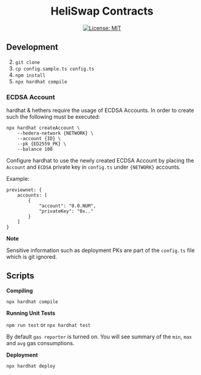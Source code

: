 <div align="center">

# HeliSwap Contracts

[![License: MIT](https://img.shields.io/badge/License-MIT-yellow.svg)](https://opensource.org/licenses/MIT)

</div>

## Development

2. `git clone`
3. `cp config.sample.ts config.ts`
4. `npm install`
5. `npx hardhat compile`

### ECDSA Account

hardhat & hethers require the usage of ECDSA Accounts. In order to create such the following must be executed:
```
npx hardhat createAccount \
    --hedera-network {NETWORK} \
    --account {ID} \
    --pk {ED2559_PK} \
    --balance 100
```
Configure hardhat to use the newly created ECDSA Account by placing the `Account` and `ECDSA` private key in 
`config.ts` under `{NETWORK}` accounts.

Example:
```
previewnet: {
    accounts: [
        {
            "account": "0.0.NUM",
            "privateKey": "0x.."
        }
    ]
}
```

**Note**

Sensitive information such as deployment PKs are part of the `config.ts` file which is git ignored. 

## Scripts

**Compiling**

`npx hardhat compile`

**Running Unit Tests**

`npm run test` or `npx hardhat test`

By default `gas reporter` is turned on. You will see summary of the `min`, `max` and `avg` gas consumptions.

**Deployment**

`npx hardhat deploy`
